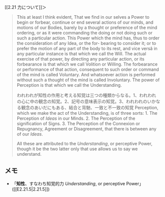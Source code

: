 [[2.21 力について]]＞

> This at least I think evident, That we find in our selves a Power to begin or forbear, continue or end several actions of our minds, and motions of our Bodies, barely by a thought or preference of the mind ordering, or as it were commanding the doing or not doing such or such a particular action. This Power which the mind has, thus to order the consideration of any Idea, or the for- bearing to consider it; or to prefer the motion of any part of the body to its rest, and vice versâ in any particular instance is that which we call the Will. The actual exercise of that power, by directing any particular action, or its forbearance is that which we call Volition or Willing. The forbearance or performance of that action, consequent to such order or command of the mind is called Voluntary. And whatsoever action is performed without such a thought of the mind is called Involuntary. The power of Perception is that which we call the Understanding. 
> 
> われわれが知性の作用と考える知覚は三つの種類からなる。1、われわれの心に中の観念の知覚。2、記号の意味表示の知覚。3、われわれのいかなる観念のあいだにもある、結合と背馳、一致と不一致の知覚
> Perception, which we make the act of the Understanding, is of three sorts: 1. The Perception of *Ideas* in our Minds. 2. The Perception of the signification of Signs. 3. The Perception of the Connexion or Repugnancy, Agreement or Disagreement, that there is between any of our *Ideas*. 
> 
> 
> All these are attributed to the *Understanding*, or perceptive Power, though it be the two latter only that use allows us to say we understand.







## メモ
- 「**知性**、すなわち知覚的力 *Understanding*, or perceptive Power」([[E2.21.5|2.21.5]])
